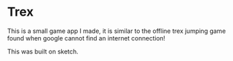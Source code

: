 # Trex

This is a small game app I made, it is similar to the offline trex jumping game found when google cannot find an internet connection!


This was built on sketch.
